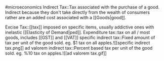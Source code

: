 #microeconomics 
Indirect Tax::Tax associated with the purchase of a good. Indirect because they don't take directly from the wealth of consumers rather are an added cost associated with a [[Goods|good]]. 

Excise Tax::[[tax]] imposed on specific items, usually addictive ones with inelastic [[Elasticity of Demand|ped]].
Expenditure tax::tax on all / most goods, includes [[GST]] and [[VAT]]
specific indirect tax::Fixed amount of tax per unit of the good sold. eg. $1 tax on all apples.![[specific indirect tax.png]]
ad valorem indirect tax::Percent based tax per unit of the good sold. eg. %10 tax on apples.![[ad valorem tax.gif]]